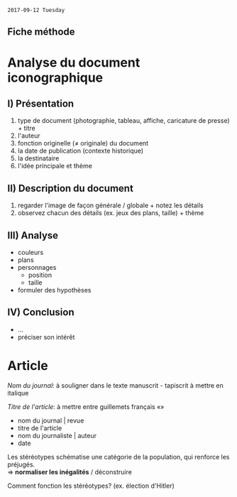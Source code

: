 `2017-09-12 Tuesday`

## Fiche méthode
# Analyse du document iconographique

## I) Présentation
1. type de document (photographie, tableau, affiche, caricature de presse) + titre
2. l'auteur
3. fonction originelle (≠ originale) du document
4. la date de publication (contexte historique)
5. la destinataire
6. l'idée principale et thème

## II) Description du document
1. regarder l'image de façon générale / globale + notez les détails
2. observez chacun des détails (ex. jeux des plans, taille) + thème

## III) Analyse
- couleurs
- plans
- personnages
	- position
	- taille
- formuler des hypothèses

## IV) Conclusion
- ...
- préciser son intérêt


# Article
_Nom du journal_: à souligner dans le texte manuscrit - tapiscrit à mettre en italique

_Titre de l'article_: à mettre entre guillemets français «»

- nom du journal | revue
- titre de l'article
- nom du journaliste | auteur
- date


Les stéréotypes schématise une catégorie de la population, qui renforce les préjugés.  
=> **normaliser les inégalités** / déconstruire

Comment fonction les stéréotypes?  (ex. élection d'Hitler)